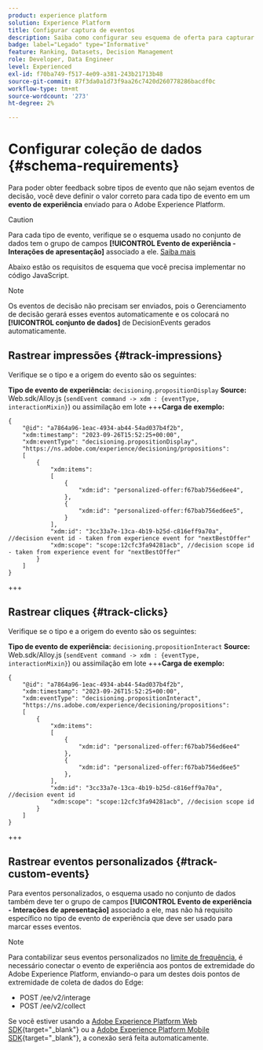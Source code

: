 ```yaml
---
product: experience platform
solution: Experience Platform
title: Configurar captura de eventos
description: Saiba como configurar seu esquema de oferta para capturar eventos
badge: label="Legado" type="Informative"
feature: Ranking, Datasets, Decision Management
role: Developer, Data Engineer
level: Experienced
exl-id: f70ba749-f517-4e09-a381-243b21713b48
source-git-commit: 87f3da0a1d73f9aa26c7420d260778286bacdf0c
workflow-type: tm+mt
source-wordcount: '273'
ht-degree: 2%

---
```


# Configurar coleção de dados {#schema-requirements}

Para poder obter feedback sobre tipos de evento que não sejam eventos de decisão, você deve definir o valor correto para cada tipo de evento em um **evento de experiência** enviado para o Adobe Experience Platform.

>[!CAUTION]
>
>Para cada tipo de evento, verifique se o esquema usado no conjunto de dados tem o grupo de campos **[!UICONTROL Evento de experiência - Interações de apresentação]** associado a ele. [Saiba mais](create-dataset.md)

Abaixo estão os requisitos de esquema que você precisa implementar no código JavaScript.

>[!NOTE]
>
>Os eventos de decisão não precisam ser enviados, pois o Gerenciamento de decisão gerará esses eventos automaticamente e os colocará no **[!UICONTROL conjunto de dados]** de DecisionEvents<!--to check--> gerados automaticamente.

## Rastrear impressões {#track-impressions}

Verifique se o tipo e a origem do evento são os seguintes:

**Tipo de evento de experiência:** `decisioning.propositionDisplay`
**Source:** Web.sdk/Alloy.js (`sendEvent command -> xdm : {eventType, interactionMixin}`) ou assimilação em lote
+++**Carga de exemplo:**

```
{
    "@id": "a7864a96-1eac-4934-ab44-54ad037b4f2b",
    "xdm:timestamp": "2023-09-26T15:52:25+00:00",
    "xdm:eventType": "decisioning.propositionDisplay",
    "https://ns.adobe.com/experience/decisioning/propositions":
    [
        {
            "xdm:items":
            [
                {
                    "xdm:id": "personalized-offer:f67bab756ed6ee4",
                },
                {
                    "xdm:id": "personalized-offer:f67bab756ed6ee5",
                }
            ],
            "xdm:id": "3cc33a7e-13ca-4b19-b25d-c816eff9a70a", //decision event id - taken from experience event for "nextBestOffer"
            "xdm:scope": "scope:12cfc3fa94281acb", //decision scope id - taken from experience event for "nextBestOffer"
        }
    ]
}
```

+++

## Rastrear cliques {#track-clicks}

Verifique se o tipo e a origem do evento são os seguintes:

**Tipo de evento de experiência:** `decisioning.propositionInteract`
**Source:** Web.sdk/Alloy.js (`sendEvent command -> xdm : {eventType, interactionMixin}`) ou assimilação em lote
+++**Carga de exemplo:**

```
{
    "@id": "a7864a96-1eac-4934-ab44-54ad037b4f2b",
    "xdm:timestamp": "2023-09-26T15:52:25+00:00",
    "xdm:eventType": "decisioning.propositionInteract",
    "https://ns.adobe.com/experience/decisioning/propositions":
    [
        {
            "xdm:items":
            [
                {
                    "xdm:id": "personalized-offer:f67bab756ed6ee4"
                },
                {
                    "xdm:id": "personalized-offer:f67bab756ed6ee5"
                },
            ],
            "xdm:id": "3cc33a7e-13ca-4b19-b25d-c816eff9a70a", //decision event id
            "xdm:scope": "scope:12cfc3fa94281acb", //decision scope id
        }
    ]
}
```

+++

## Rastrear eventos personalizados {#track-custom-events}

Para eventos personalizados, o esquema usado no conjunto de dados também deve ter o grupo de campos **[!UICONTROL Evento de experiência - Interações de apresentação]** associado a ele, mas não há requisito específico no tipo de evento de experiência que deve ser usado para marcar esses eventos.

>[!NOTE]
>
>Para contabilizar seus eventos personalizados no [limite de frequência](../offer-library/add-constraints.md#capping), é necessário conectar o evento de experiência aos pontos de extremidade do Adobe Experience Platform, enviando-o para um destes dois pontos de extremidade de coleta de dados do Edge:
>
>* POST /ee/v2/interage
>* POST /ee/v2/collect
>
>Se você estiver usando a [Adobe Experience Platform Web SDK](https://experienceleague.adobe.com/docs/experience-platform/edge/home.html?lang=pt-BR){target="_blank"} ou a [Adobe Experience Platform Mobile SDK](https://experienceleague.adobe.com/docs/platform-learn/data-collection/mobile-sdk/overview.html?lang=pt-BR){target="_blank"}, a conexão será feita automaticamente.
